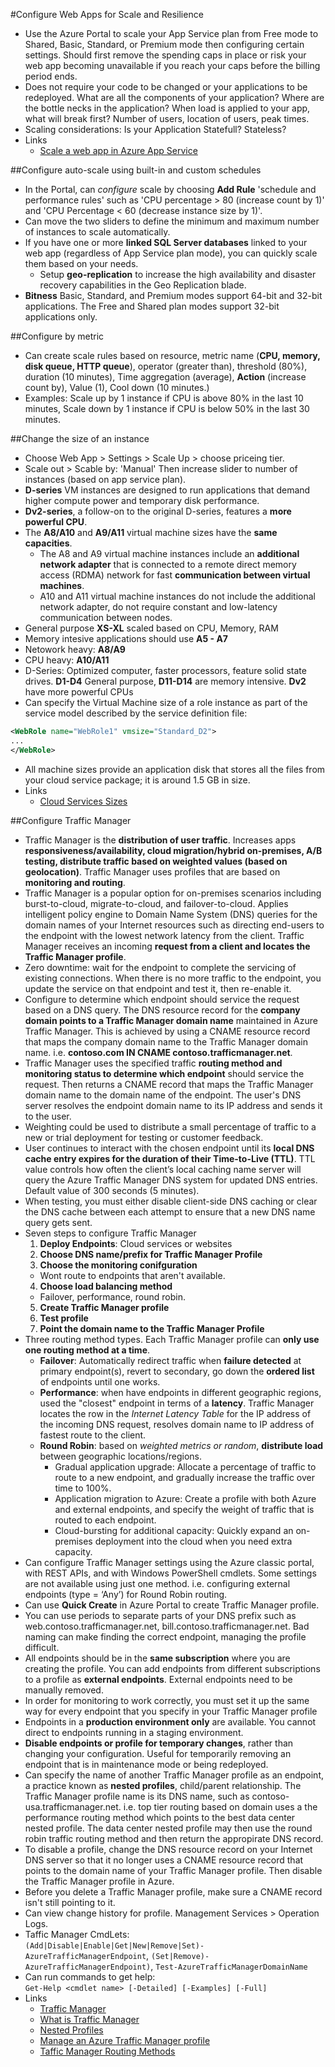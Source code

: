 #Configure Web Apps for Scale and Resilience
  * Use the Azure Portal to scale your App Service plan from Free mode to Shared, Basic, Standard, or Premium mode then configuring certain settings. Should first remove the spending caps in place or risk your web app becoming unavailable if you reach your caps before the billing period ends.
  * Does not require your code to be changed or your applications to be redeployed. What are all the components of your application? Where are the bottle necks in the application? When load is applied to your app, what will break first? Number of users, location of users, peak times.
  * Scaling considerations: Is your Application Statefull? Stateless?
  * Links
      - [Scale a web app in Azure App Service](https://azure.microsoft.com/en-us/documentation/articles/web-sites-scale/)

##Configure auto-scale using built-in and custom schedules
  * In the Portal, can _configure_ scale by choosing __Add Rule__ 'schedule and performance rules' such as 'CPU percentage > 80 (increase count by 1)' and 'CPU Percentage < 60 (decrease instance size by 1)'.
  * Can move the two sliders to define the minimum and maximum number of instances to scale automatically.
  * If you have one or more __linked SQL Server databases__ linked to your web app (regardless of App Service plan mode), you can quickly scale them based on your needs.
      - Setup __geo-replication__ to increase the high availability and disaster recovery capabilities in the Geo Replication blade.
  * __Bitness__ Basic, Standard, and Premium modes support 64-bit and 32-bit applications. The Free and Shared plan modes support 32-bit applications only.

##Configure by metric
  * Can create scale rules based on resource, metric name (__CPU, memory, disk queue, HTTP queue__), operator (greater than), threshold (80%), duration (10 minutes), Time aggregation (average), __Action__ (increase count by), Value (1), Cool down (10 minutes.)
  * Examples: Scale up by 1 instance if CPU is above 80% in the last 10 minutes, Scale down by 1 instance if CPU is below 50% in the last 30 minutes.

##Change the size of an instance
  * Choose Web App > Settings > Scale Up > choose priceing tier.
  * Scale out > Scable by: 'Manual' Then increase slider to number of instances (based on app service plan).
  * __D-series__ VM instances are designed to run applications that demand higher compute power and temporary disk performance.
  * __Dv2-series__, a follow-on to the original D-series, features a __more powerful CPU__.
  * The __A8/A10__ and __A9/A11__ virtual machine sizes have the __same capacities__. 
    - The A8 and A9 virtual machine instances include an __additional network adapter__ that is connected to a remote direct memory access (RDMA) network for fast __communication between virtual machines__. 
    - A10 and A11 virtual machine instances do not include the additional network adapter, do not require constant and low-latency communication between nodes.
  * General purpose __XS-XL__ scaled based on CPU, Memory, RAM
  * Memory intesive applications should use __A5 - A7__
  * Netowork heavy: __A8/A9__
  * CPU heavy: __A10/A11__
  * D-Series: Optimized computer, faster processors, feature solid state drives. __D1-D4__ General purpose, __D11-D14__ are memory intensive. __Dv2__ have more powerful CPUs
  * Can specify the Virtual Machine size of a role instance as part of the service model described by the service definition file:
  ```xml
  <WebRole name="WebRole1" vmsize="Standard_D2">
  ...
  </WebRole>
  ```

  * All machine sizes provide an application disk that stores all the files from your cloud service package; it is around 1.5 GB in size.
  * Links
    - [Cloud Services Sizes](https://azure.microsoft.com/en-us/documentation/articles/cloud-services-sizes-specs)

##Configure Traffic Manager
  * Traffic Manager is the __distribution of user traffic__. Increases apps __responsiveness/availability, cloud migration/hybrid on-premises, A/B testing, distribute traffic based on weighted values (based on geolocation)__. Traffic Manager uses profiles that are based on __monitoring and routing__.
  * Traffic Manager is a popular option for on-premises scenarios including burst-to-cloud, migrate-to-cloud, and failover-to-cloud. Applies intelligent policy engine to Domain Name System (DNS) queries for the domain names of your Internet resources such as directing end-users to the endpoint with the lowest network latency from the client. Traffic Manager receives an incoming __request from a client and locates the Traffic Manager profile__.
  * Zero downtime: wait for the endpoint to complete the servicing of existing connections. When there is no more traffic to the endpoint, you update the service on that endpoint and test it, then re-enable it.
  * Configure to determine which endpoint should service the request based on a DNS query. The DNS resource record for the __company domain points to a Traffic Manager domain name__ maintained in Azure Traffic Manager. This is achieved by using a CNAME resource record that maps the company domain name to the Traffic Manager domain name. i.e. __contoso.com IN CNAME contoso.trafficmanager.net__.
  * Traffic Manager uses the specified traffic __routing method and monitoring status to determine which endpoint__ should service the request. Then  returns a CNAME record that maps the Traffic Manager domain name to the domain name of the endpoint. The user's DNS server resolves the endpoint domain name to its IP address and sends it to the user.
  * Weighting could be used to distribute a small percentage of traffic to a new or trial deployment for testing or customer feedback.
  * User continues to interact with the chosen endpoint until its __local DNS cache entry expires for the duration of their Time-to-Live (TTL)__. TTL value controls how often the client’s local caching name server will query the Azure Traffic Manager DNS system for updated DNS entries. Default value of 300 seconds (5 minutes).
  * When testing, you must either disable client-side DNS caching or clear the DNS cache between each attempt to ensure that a new DNS name query gets sent.
  * Seven steps to configure Traffic Manager
    1. __Deploy Endpoints__: Cloud services or websites
    2. __Choose DNS name/prefix for Traffic Manager Profile__
    3. __Choose the monitoring conifguration__
      + Wont route to endpoints that aren't available.
    4. __Choose load balancing method__
      + Failover, performance, round robin.
    5. __Create Traffic Manager profile__
    6. __Test profile__
    7. __Point the domain name to the Traffic Manager Profile__
  * Three routing method types. Each Traffic Manager profile can __only use one routing method at a time__.
    - __Failover__: Automatically redirect traffic when __failure detected__ at primary endpoint(s), revert to secondary, go down the __ordered list__ of endpoints until one works.
    - __Performance__: when have endpoints in different geographic regions, used the "closest" endpoint in terms of a __latency__. Traffic Manager locates the row in the _Internet Latency Table_ for the IP address of the incoming DNS request, resolves domain name to IP address of fastest route to the client.
    - __Round Robin__: based on _weighted metrics or random_, __distribute load__ between geographic locations/regions.
      + Gradual application upgrade: Allocate a percentage of traffic to route to a new endpoint, and gradually increase the traffic over time to 100%.
      + Application migration to Azure: Create a profile with both Azure and external endpoints, and specify the weight of traffic that is routed to each endpoint.
      + Cloud-bursting for additional capacity: Quickly expand an on-premises deployment into the cloud when you need extra capacity.
  * Can configure Traffic Manager settings using the Azure classic portal, with REST APIs, and with Windows PowerShell cmdlets. Some settings are not available using just one method. i.e. configuring external endpoints (type = ‘Any’) for Round Robin routing.
  * Can use __Quick Create__ in Azure Portal to create Traffic Manager profile.
  * You can use periods to separate parts of your DNS prefix such as web.contoso.trafficmanager.net, bill.contoso.trafficmanager.net. Bad naming can make finding the correct endpoint, managing the profile difficult.
  * All endpoints should be in the __same subscription__ where you are creating the profile. You can add endpoints from different subscriptions to a profile as __external endpoints__. External endpoints need to be manually removed.
  * In order for monitoring to work correctly, you must set it up the same way for every endpoint that you specify in your Traffic Manager profile
  * Endpoints in a __production environment only__ are available. You cannot direct to endpoints running in a staging environment.
  * __Disable endpoints or profile for temporary changes__, rather than changing your configuration. Useful for temporarily removing an endpoint that is in maintenance mode or being redeployed.
  * Can specify the name of another Traffic Manager profile as an endpoint, a practice known as __nested profiles__, child/parent relationship. The Traffic Manager profile name is its DNS name, such as contoso-usa.trafficmanager.net. i.e. top tier routing based on domain uses a the performance routing method which points to the best data center nested profile. The data center nested profile may then use the round robin traffic routing method and then return the appropirate DNS record.
  * To disable a profile, change the DNS resource record on your Internet DNS server so that it no longer uses a CNAME resource record that points to the domain name of your Traffic Manager profile. Then disable the Traffic Manager profile in Azure.
  * Before you delete a Traffic Manager profile, make sure a CNAME record isn't still pointing to it.
  * Can view change history for profile. Management Services > Operation Logs.
  * Taffic Manager CmdLets:  
  `(Add|Disable|Enable|Get|New|Remove|Set)-AzureTrafficManagerEndpoint`, `(Set|Remove)-AzureTrafficManagerEndpoint)`, `Test-AzureTrafficManagerDomainName`
  * Can run commands to get help:  
  `Get-Help <cmdlet name> [-Detailed] [-Examples] [-Full]`
  * Links
    - [Traffic Manager](https://azure.microsoft.com/en-us/services/traffic-manager)
    - [What is Traffic Manager](https://azure.microsoft.com/en-us/documentation/articles/traffic-manager-overview)
    - [Nested Profiles](https://azure.microsoft.com/en-us/blog/new-azure-traffic-manager-nested-profiles)
    - [Manage an Azure Traffic Manager profile](https://azure.microsoft.com/en-us/documentation/articles/traffic-manager-manage-profiles)
    - [Taffic Manager Routing Methods](https://azure.microsoft.com/en-us/documentation/articles/traffic-manager-routing-methods)
